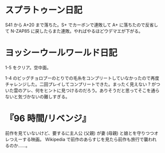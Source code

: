 # スプラトゥーン日記

S41 から A+20 まで落ちた。S+ でカーボンで連敗して A+ に落ちたので反省して N-ZAP85 に戻したらまた連敗。やればやるほどウデマエが下がる。

# ヨッシーウールワールド日記

1-5 をクリア。空中面。

1-4 のビッグチョロプーのとりでの毛糸をコンプリートしていなかったので再度チャレンジした。二回プレイしてコンプリートできた。まったく見えない ? がついた雲のアレ、何をヒントに見つけるのだろう。ありそうだと思ってそこを通らないと気づかないの難しすぎる。

# 『96 時間/リベンジ』

前作を見ていないけど、要するに主人公 (父親) が妻 (母親) と娘とを守りつつオレつえーする映画。 Wikipedia で前作のあらすじを見たら前作も旅行で襲われるのか……。
